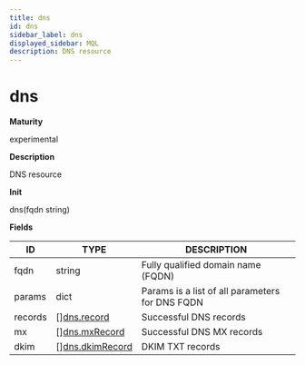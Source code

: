 ```yaml
---
title: dns
id: dns
sidebar_label: dns
displayed_sidebar: MQL
description: DNS resource
---
```


# dns

**Maturity**

experimental

**Description**

DNS resource

**Init**

dns(fqdn string)

**Fields**

| ID      | TYPE                                          | DESCRIPTION                                     |
| ------- | --------------------------------------------- | ----------------------------------------------- |
| fqdn    | string                                        | Fully qualified domain name (FQDN)              |
| params  | dict                                          | Params is a list of all parameters for DNS FQDN |
| records | &#91;&#93;[dns.record](dns.record.md)         | Successful DNS records                          |
| mx      | &#91;&#93;[dns.mxRecord](dns.mxrecord.md)     | Successful DNS MX records                       |
| dkim    | &#91;&#93;[dns.dkimRecord](dns.dkimrecord.md) | DKIM TXT records                                |
